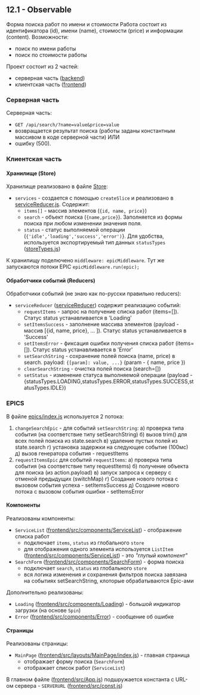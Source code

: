## 12.1 - Observable

Форма поиска работ по имени и стоимости
Работа состоит из идентификатора (id), имени (name), стоимости (price) и информации (content).
Возможности:
* поиск по имени работы
* поиск по стоимости работы

Проект состоит из 2 частей:
* серверная часть ([backend](backend))
* клиентская часть ([frontend](frontend))


### Серверная часть
Серверная часть:
* `GET /api/search/?name=value&price=value`
* возвращается результат поиска (работы заданы константным массивом в коде серверной части)
ИЛИ
* ошибку (500).


### Клиентская часть

#### Хранилище (Store)
Хранилище реализовано в файле [Store](frontend/src/store/index.js):
* `services` - создается с помощью `createSlice` и реализовано в [serviceReducer.js](frontend/src/store/serviceReducer.js). Содержит:
  * `items[]` - массив элементов (`{id, name, price}`)
  * `search` - объект поиска (`{name,price}`). Заполняется из формы поиска при любом изменении значения поля.
  * `status` - статус выполняемой операции (`{'idle','loading','success','error')`}. Для удобства, используется экспортируемый тип данных `statusTypes` ([storeTypes.js](frontend/src/store/storeTypes.js))

К хранилищу поделючено `middleware: epicMiddleware`.
Тут же запускаются потоки EPIC
`epicMiddleware.run(epic);`

#### Обработчики событий (Reducers)
Обработчики событий (не знаю как по-русски правильно reducers):
* `serviceReducer` ([serviceReducer](frontend/src/store/serviceReducer.js)) содержит реализацию событий:
  * `requestItems` - запрос на получение списка работ (items=[]). Статус status устанавливается в 'Loading'
  * `setItemsSuccess` - заполнение массива элементов (payload - массив [{id, name, price}, ... ]). Статус status устанавливается в 'Success'
  * `setItemsError` - фиксация ошибки получения списка работ (items=[]). Статус status устанавливается в 'Error'
  * `setSearchString` - сохранение полей поиска (name, price) в search. payload: `{[param]: value, ...}` (param - { name, price })
  * `clearSearchString` - очистка полей поиска (search=[])
  * `setStatus` - изменение статуса выполняемой операции  (payload - {statusTypes.LOADING,statusTypes.ERROR,statusTypes.SUCCESS,statusTypes.IDLE})

### EPICS
В файле [epics/index.js](frontend/src/epics/index.js) используется 2 потока:
1. `changeSearchEpic` - для событий `setSearchString`:
   а) проверка типа события (на соответствие типу setSearchString)
   б) вызов trim() для всех полей поиска из state.search
   в) удаление пустых полей из state.search
   г) установка задержки на следующее событие (100мс)
   д) вызов генератора события - requestItems
2. `requestItemsEpic`  для событий `requestItems`:
   а) проверка типа события (на соответствие типу requestItems)
   б) получение объекта для поиска (из action.payload)
   в) запуск запроса к серверу с отменой предыдущих (switchMap)
   г) Создание нового потока с вызовом события успеха - setItemsSuccess
   д) Создание нового потока с вызовом события ошибки - setItemsError
 
 
#### Компоненты
Реализованы компоненты:
* `ServiceList` ([frontend/src/components/ServiceList](frontend/src/components/ServiceList/index.js)) - отображение списка работ
  * подключает  `items`, `status` из глобального `store`
  * для отображения одного элемента используется `ListItem` ([frontend/src/components/ServiceList](frontend/src/components/ServiceList/index.js)) - это _"глупый компонент"_
* `SearchForm` ([frontend/src/components/SearchForm](frontend/src/components/SearchForm/index.js)) - форма поиска
  * подключает  `search`, `status` из глобального `store`
  * вся логика изменения и сохранения фильтров поиска завязана на событиях setSearchString, клоторые обрабатываются Epic-ами
  
Дополнительно реализованы:
* `Loading` ([frontend/src/components/Loading](frontend/src/components/Loading/index.js)) - большой индикатор загрузки (на основе `Spin`)
* `Error` ([frontend/src/components/Error](frontend/src/components/Error/index.js)) - сообщение об ошибке

#### Страницы
Реализованы страницы:
* `MainPage` ([frontend/src/layouts/MainPage/index.js](frontend/src/layouts/MainPage/index.js)) - главная страница
  * отображает форму поиска (`SearchForm`)
  * отображает список работ (`ServiceList`)
 
 В главном файле ([frontend/src/App.js](frontend/src/App.js)) подшружается константа с URL-ом сервера - `SERVERURL` ([frontend/src/const.js](frontend/src/const.js))
